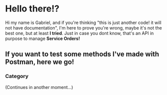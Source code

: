 # Hello there!?
Hi my name is Gabriel, and if you're thinking "this is just another code! it will not have documentation", 
I'm here to prove you're wrong, maybe it's not the best one, but at least **I tried**.
Just in case you dont know, that's an API in purpose to manage **Service Orders!**

## If you want to test some methods I've made with Postman, here we go!
### **Category**
(Continues in another moment...)

